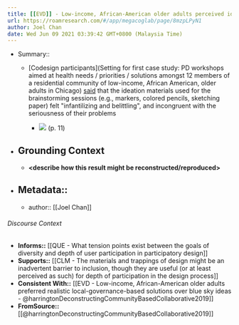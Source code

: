 ```yaml
---
title: [[EVD]] - Low-income, African-American older adults perceived ideation materials used for brainstorming as infantilizing and belittling - [[@harringtonDeconstructingCommunityBasedCollaborative2019]]
url: https://roamresearch.com/#/app/megacoglab/page/8mzpLPyN1
author: Joel Chan
date: Wed Jun 09 2021 03:39:42 GMT+0800 (Malaysia Time)
---
```


- Summary::

    - [Codesign participants](Setting for first case study: PD workshops aimed at health needs / priorities / solutions amongst 12 members of a residential community of low-income, African American, older adults in Chicago) [said](((cmtSAW6SZ))) that the ideation materials used for the brainstorming sessions (e.g., markers, colored pencils, sketching paper) felt "infantilizing and belittling", and incongruent with the seriousness of their problems

        - ![](https://firebasestorage.googleapis.com/v0/b/firescript-577a2.appspot.com/o/imgs%2Fapp%2Fmegacoglab%2F9WwWbpzfuM.png?alt=media&token=270e3d16-fa59-49c3-8c2d-d0182eeb4640) (p. 11)
- ## **Grounding Context**

    - __<describe how this result might be reconstructed/reproduced>__
- ## Metadata::

    - author:: [[Joel Chan]]

###### Discourse Context

- **Informs::** [[QUE - What tension points exist between the goals of diversity and depth of user participation in participatory design]]
- **Supports::** [[CLM - The materials and trappings of design might be an inadvertent barrier to inclusion, though they are useful (or at least perceived as such) for depth of participation in the design process]]
- **Consistent With::** [[EVD - Low-income, African-American older adults preferred realistic local-governance-based solutions over blue sky ideas - @harringtonDeconstructingCommunityBasedCollaborative2019]]
- **FromSource::** [[@harringtonDeconstructingCommunityBasedCollaborative2019]]
